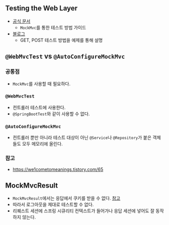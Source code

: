 ## Testing the Web Layer
- [공식 문서](https://spring.io/guides/gs/testing-web/)
  - `MockMvc`를 통한 테스트 방법 가이드
- [블로그](https://shinsunyoung.tistory.com/52)
  - GET, POST 테스트 방법을 예제를 통해 설명

## `@WebMvcTest` vs `@AutoConfigureMockMvc`
### 공통점
- `MockMvc`를 사용할 때 필요하다.
### `@WebMvcTest`
- 컨트롤러 테스트에 사용한다.
- `@SpringBootTest`와 같이 사용할 수 없다.

### `@AutoConfigureMockMvc`
- 컨트롤러 뿐만 아니라 테스트 대상이 아닌 `@Service`나 `@Repository`가 붙은 객체들도 모두 메모리에 올린다.

### 참고
- https://we1cometomeanings.tistory.com/65

## MockMvcResult
- `MockMvcResult`에서는 응답에서 쿠키를 받을 수 없다. [참고](https://stackoverflow.com/questions/26142631/why-does-spring-mockmvc-result-not-contain-a-cookie)
- 따라서 로그아웃을 제대로 테스트할 수 없다.
- 리퀘스트 세션에 스프링 시큐리티 컨텍스트가 들어가나 응답 세션에 넣어도 잘 동작하지 않는다.
